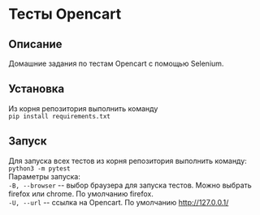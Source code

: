 # Тесты Opencart
## Описание
Домашние задания по тестам Opencart с помощью Selenium.
## Установка
Из корня репозитория выполнить команду  
`pip install requirements.txt`
## Запуск
Для запуска всех тестов из корня репозитория выполнить команду:  
`python3 -m pytest`  
Параметры запуска:  
`-B, --browser` -- выбор браузера для запуска тестов. Можно выбрать firefox или chrome. По умолчанию firefox.  
`-U, --url` -- ссылка на Opencart. По умолчанию http://127.0.0.1/
